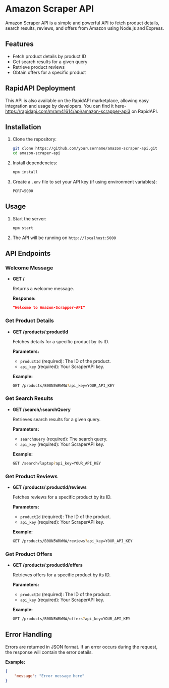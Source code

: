 # Amazon Scraper API

Amazon Scraper API is a simple and powerful API to fetch product details, search results, reviews, and offers from Amazon using Node.js and Express.

## Features

- Fetch product details by product ID
- Get search results for a given query
- Retrieve product reviews
- Obtain offers for a specific product

## RapidAPI Deployment

This API is also available on the RapidAPI marketplace, allowing easy integration and usage by developers.
You can find it here- https://rapidapi.com/mram41614/api/amazon-scrapper-api3 on RapidAPI.

## Installation

1. Clone the repository:
    ```bash
    git clone https://github.com/yourusername/amazon-scraper-api.git
    cd amazon-scraper-api
    ```

2. Install dependencies:
    ```bash
    npm install
    ```

3. Create a `.env` file to set your API key (if using environment variables):
    ```env
    PORT=5000
    ```

## Usage

1. Start the server:
    ```bash
    npm start
    ```

2. The API will be running on `http://localhost:5000`

## API Endpoints

### Welcome Message

- **GET /**

    Returns a welcome message.

    **Response:**
    ```json
    "Welcome to Amazon-Scrapper-API"
    ```

### Get Product Details

- **GET /products/:productId**

    Fetches details for a specific product by its ID.

    **Parameters:**
    - `productId` (required): The ID of the product.
    - `api_key` (required): Your ScraperAPI key.

    **Example:**
    ```bash
    GET /products/B08N5WRWNW?api_key=YOUR_API_KEY
    ```

### Get Search Results

- **GET /search/:searchQuery**

    Retrieves search results for a given query.

    **Parameters:**
    - `searchQuery` (required): The search query.
    - `api_key` (required): Your ScraperAPI key.

    **Example:**
    ```bash
    GET /search/laptop?api_key=YOUR_API_KEY
    ```

### Get Product Reviews

- **GET /products/:productId/reviews**

    Fetches reviews for a specific product by its ID.

    **Parameters:**
    - `productId` (required): The ID of the product.
    - `api_key` (required): Your ScraperAPI key.

    **Example:**
    ```bash
    GET /products/B08N5WRWNW/reviews?api_key=YOUR_API_KEY
    ```

### Get Product Offers

- **GET /products/:productId/offers**

    Retrieves offers for a specific product by its ID.

    **Parameters:**
    - `productId` (required): The ID of the product.
    - `api_key` (required): Your ScraperAPI key.

    **Example:**
    ```bash
    GET /products/B08N5WRWNW/offers?api_key=YOUR_API_KEY
    ```

## Error Handling

Errors are returned in JSON format. If an error occurs during the request, the response will contain the error details.

**Example:**
```json
{
    "message": "Error message here"
}
